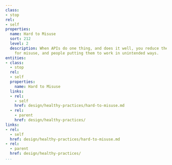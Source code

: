 ```yaml
---
class:
- stop
rel:
- self
properties:
  name: Hard to Misuse
  sort: 212
  level: 2
  description: When APIs do one thing, and does it well, you reduce the opportunity
    for misuse, and people putting them to work in unintended ways.
entities:
- class:
  - stop
  rel:
  - self
  properties:
    name: Hard to Misuse
  links:
  - rel:
    - self
    href: design/healthy-practices/hard-to-misuse.md
  - rel:
    - parent
    href: design/healthy-practices/
links:
- rel:
  - self
  href: design/healthy-practices/hard-to-misuse.md
- rel:
  - parent
  href: design/healthy-practices/
...
```

